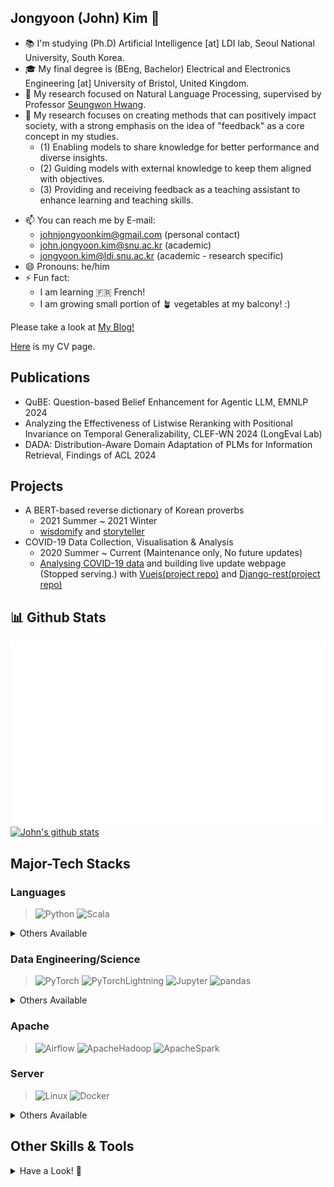 ## Jongyoon (John) Kim  👋
<!-- [![readmeplants](https://readmeplants.com/get?name=ArtemisDicoTiar&planet=eclipse&plant=blossomTree&nameTag=blackNameTag&ground=hill&background=black)](https://github.com/devxb/readmeplants) -->
- 📚 I'm studying (Ph.D) Artificial Intelligence [at] LDI lab, Seoul National University, South Korea.
- 🎓 My final degree is (BEng, Bachelor) Electrical and Electronics Engineering [at] University of Bristol, United Kingdom.
- 📝 My research focused on Natural Language Processing, supervised by Professor [Seungwon Hwang](https://seungwonh.github.io/).
- 🔭 My research focuses on creating methods that can positively impact society, with a strong emphasis on the idea of "feedback" as a core concept in my studies.
  - (1) Enabling models to share knowledge for better performance and diverse insights.
  - (2) Guiding models with external knowledge to keep them aligned with objectives.
  - (3) Providing and receiving feedback as a teaching assistant to enhance learning and teaching skills.
<!-- - 💬 Ask me about any question related to my project! :) -->
- 📫 You can reach me by E-mail: 
  - johnjongyoonkim@gmail.com (personal contact)
  - john.jongyoon.kim@snu.ac.kr (academic)
  - jongyoon.kim@ldi.snu.ac.kr (academic - research specific)
- 😄 Pronouns: he/him
- ⚡ Fun fact:
  - I am learning 🇫🇷 French!
  - I am growing small portion of 🪴 vegetables at my balcony! :)
<!-- - I haven't cut my hair for a year now! XD and now I have cut it -->

Please take a look at [My Blog!](https://artemisdicotiar.github.io/)

[Here](https://artemisdicotiar.github.io/cv.html) is my CV page.
## Publications
* QuBE: Question-based Belief Enhancement for Agentic LLM, EMNLP 2024
* Analyzing the Effectiveness of Listwise Reranking with Positional Invariance on Temporal Generalizability, CLEF-WN 2024 (LongEval Lab)
* DADA: Distribution-Aware Domain Adaptation of PLMs for Information Retrieval, Findings of ACL 2024

## Projects
* A BERT-based reverse dictionary of Korean proverbs 
  * 2021 Summer ~ 2021 Winter
  * [wisdomify](https://github.com/eubinecto/wisdomify) and [storyteller](https://github.com/ArtemisDicoTiar/storyteller)
* COVID-19 Data Collection, Visualisation & Analysis 
  * 2020 Summer ~ Current (Maintenance only, No future updates)
  * [Analysing COVID-19 data](https://github.com/ArtemisDicoTiar/MEDIC) and building live update webpage (Stopped serving.) with [Vuejs(project repo)](https://github.com/ArtemisDicoTiar/winery/tree/feature/10) and [Django-rest(project repo)](https://github.com/ArtemisDicoTiar/covid_data_blog)

## 📊 Github Stats
<!-- ![John's github stats trans overview](https://github.com/ArtemisDicoTiar/github-stats-transparent/blob/output/generated/overview.svg) -->
![John's github stats trans lang](https://github.com/ArtemisDicoTiar/github-stats-transparent/blob/output/generated/languages.svg) [![John's github stats](https://github-readme-stats.vercel.app/api?username=ArtemisDicoTiar&count_private=true&show_icons=true&theme=apprentice)](https://github.com/anuraghazra/github-readme-stats)

## Major-Tech Stacks
### Languages 
> <img alt="Python" src ="https://img.shields.io/badge/Python-3776AB.svg?&style=for-the-badge&logo=Python&logoColor=white"/> <img alt="Scala" src ="https://img.shields.io/badge/Scala-DC322F.svg?&style=for-the-badge&logo=Scala&logoColor=white"/> 
<details><summary>Others Available</summary><blockquote>
<img alt="JavaScript" src ="https://img.shields.io/badge/JavaScript-F7DF1E.svg?&style=for-the-badge&logo=JavaScript&logoColor=white"/> <img alt="Java" src ="https://img.shields.io/badge/Java-007396.svg?&style=for-the-badge&logo=Java&logoColor=white"/> <img alt="C" src ="https://img.shields.io/badge/C-A8B9CC.svg?&style=for-the-badge&logo=C&logoColor=white"/> <img alt="C++" src ="https://img.shields.io/badge/C++-00599C.svg?&style=for-the-badge&logo=C%2B%2B&logoColor=white"/> 
</blockquote></details>

### Data Engineering/Science
> <img alt="PyTorch" src ="https://img.shields.io/badge/PyTorch-EE4C2C.svg?&style=for-the-badge&logo=PyTorch&logoColor=white"/> <img alt="PyTorchLightning" src ="https://img.shields.io/badge/PyTorchLightning-792EE5.svg?&style=for-the-badge&logo=PyTorchLightning&logoColor=white"/> <img alt="Jupyter" src ="https://img.shields.io/badge/Jupyter-F37626.svg?&style=for-the-badge&logo=Jupyter&logoColor=white"/> <img alt="pandas" src ="https://img.shields.io/badge/pandas-150458.svg?&style=for-the-badge&logo=pandas&logoColor=white"/>
<details><summary>Others Available</summary><blockquote>
<img alt="Elastic" src ="https://img.shields.io/badge/Elastic-005571.svg?&style=for-the-badge&logo=Elastic&logoColor=white"/> <img alt="ElasticCloud" src ="https://img.shields.io/badge/ElasticCloud-005571.svg?&style=for-the-badge&logo=ElasticCloud&logoColor=white"/> <img alt="Elasticsearch" src ="https://img.shields.io/badge/Elasticsearch-005571.svg?&style=for-the-badge&logo=Elasticsearch&logoColor=white"/> <img alt="ElasticStack" src ="https://img.shields.io/badge/ElasticStack-005571.svg?&style=for-the-badge&logo=ElasticStack&logoColor=white"/> <img alt="GoogleColab" src ="https://img.shields.io/badge/GoogleColab-F9AB00.svg?&style=for-the-badge&logo=GoogleColab&logoColor=white"/> 
<img alt="NumPy" src ="https://img.shields.io/badge/NumPy-013243.svg?&style=for-the-badge&logo=NumPy&logoColor=white"/>  <img alt="OpenCV" src ="https://img.shields.io/badge/OpenCV-5C3EE8.svg?&style=for-the-badge&logo=OpenCV&logoColor=white"/>  <img alt="scikit-learn" src ="https://img.shields.io/badge/scikitlearn-F7931E.svg?&style=for-the-badge&logo=scikit-learn&logoColor=white"/> <img alt="SciPy" src ="https://img.shields.io/badge/SciPy-8CAAE6.svg?&style=for-the-badge&logo=SciPy&logoColor=white"/> <img alt="TensorFlow" src ="https://img.shields.io/badge/TensorFlow-FF6F00.svg?&style=for-the-badge&logo=TensorFlow&logoColor=white"/>
</blockquote></details>

### Apache
> <img alt="Airflow" src ="https://img.shields.io/badge/Airflow-017CEE.svg?&style=for-the-badge&logo=ApacheAirflow&logoColor=white"/> <img alt="ApacheHadoop" src ="https://img.shields.io/badge/Hadoop-66CCFF.svg?&style=for-the-badge&logo=ApacheHadoop&logoColor=white"/> <img alt="ApacheSpark" src ="https://img.shields.io/badge/Spark-E25A1C.svg?&style=for-the-badge&logo=ApacheSpark&logoColor=white"/> 

### Server
> <img alt="Linux" src ="https://img.shields.io/badge/Linux-FCC624.svg?&style=for-the-badge&logo=Linux&logoColor=white"/> <img alt="Docker" src ="https://img.shields.io/badge/Docker-2496ED.svg?&style=for-the-badge&logo=Docker&logoColor=white"/> 
<details><summary>Others Available</summary><blockquote>
<img alt="Debian" src ="https://img.shields.io/badge/Debian-A81D33.svg?&style=for-the-badge&logo=Debian&logoColor=white"/>  <img alt="Ansible" src ="https://img.shields.io/badge/Ansible-EE0000.svg?&style=for-the-badge&logo=Ansible&logoColor=white"/> <img alt="Jenkins" src ="https://img.shields.io/badge/Jenkins-D24939.svg?&style=for-the-badge&logo=Jenkins&logoColor=white"/> <img alt="NGINX" src ="https://img.shields.io/badge/NGINX-009639.svg?&style=for-the-badge&logo=NGINX&logoColor=white"/> <img alt="ngrok" src ="https://img.shields.io/badge/ngrok-1F1E37.svg?&style=for-the-badge&logo=ngrok&logoColor=white"/> 
</blockquote></details>


## Other Skills & Tools
<details><summary>Have a Look! 👀</summary><blockquote>

### IDEs/tools
> <img alt="IntellijIDEA" src ="https://img.shields.io/badge/IntellijIDEA-000000.svg?&style=for-the-badge&logo=IntellijIDEA&logoColor=white"/> <img alt="PyCharm" src ="https://img.shields.io/badge/PyCharm-000000.svg?&style=for-the-badge&logo=PyCharm&logoColor=white"/> <img alt="iTerm2" src ="https://img.shields.io/badge/iTerm2-000000.svg?&style=for-the-badge&logo=iTerm2&logoColor=white"/>
<details><summary>Others Available</summary><blockquote>
<img alt="DataGrip" src ="https://img.shields.io/badge/DataGrip-000000.svg?&style=for-the-badge&logo=DataGrip&logoColor=white"/> <img alt="Git" src ="https://img.shields.io/badge/Git-F05032.svg?&style=for-the-badge&logo=Git&logoColor=white"/> <img alt="GitLFS" src ="https://img.shields.io/badge/GitLFS-F64935.svg?&style=for-the-badge&logo=GitLFS&logoColor=white"/> <img alt="GitHub" src ="https://img.shields.io/badge/GitHub-181717.svg?&style=for-the-badge&logo=GitHub&logoColor=white"/> <img alt="GNUBash" src ="https://img.shields.io/badge/GNUBash-4EAA25.svg?&style=for-the-badge&logo=GNUBash&logoColor=white"/>   <img alt="Postman" src ="https://img.shields.io/badge/Postman-FF6C37.svg?&style=for-the-badge&logo=Postman&logoColor=white"/>  <img alt="VisualStudioCode" src ="https://img.shields.io/badge/VisualStudioCode-007ACC.svg?&style=for-the-badge&logo=VisualStudioCode&logoColor=white"/>
</blockquote></details>


### Web > Front
> <img alt="Vue.js" src ="https://img.shields.io/badge/Vue.js-4FC08D.svg?&style=for-the-badge&logo=Vue.js&logoColor=white"/> <img alt="React" src ="https://img.shields.io/badge/React-61DAFB.svg?&style=for-the-badge&logo=React&logoColor=white"/> 
<details><summary>Others Available</summary><blockquote>
<img alt="CSS3" src ="https://img.shields.io/badge/CSS3-1572B6.svg?&style=for-the-badge&logo=CSS3&logoColor=white"/> <img alt="D3" src ="https://img.shields.io/badge/D3.js-F9A03C.svg?&style=for-the-badge&logo=D3.js&logoColor=white"/> <img alt="Expo" src ="https://img.shields.io/badge/Expo-000020.svg?&style=for-the-badge&logo=Expo&logoColor=white"/> <img alt="HTML5" src ="https://img.shields.io/badge/HTML5-E34F26.svg?&style=for-the-badge&logo=HTML5&logoColor=white"/>  <img alt="Vuetify" src ="https://img.shields.io/badge/Vuetify-1867C0.svg?&style=for-the-badge&logo=Vuetify&logoColor=white"/> 
</blockquote></details>

### Web > Back
> <img alt="Django" src ="https://img.shields.io/badge/Django-092E20.svg?&style=for-the-badge&logo=Django&logoColor=white"/> <img alt="Flask" src ="https://img.shields.io/badge/Flask-000000.svg?&style=for-the-badge&logo=Flask&logoColor=white"/> <img alt="MariaDB" src ="https://img.shields.io/badge/MariaDB-003545.svg?&style=for-the-badge&logo=MariaDB&logoColor=white"/> <img alt="MySQL" src ="https://img.shields.io/badge/MySQL-4479A1.svg?&style=for-the-badge&logo=MySQL&logoColor=white"/> <img alt="Spring" src ="https://img.shields.io/badge/Spring-6DB33F.svg?&style=for-the-badge&logo=Spring&logoColor=white"/> 

### Web > Design
<img alt="Figma" src ="https://img.shields.io/badge/Figma-F24E1E.svg?&style=for-the-badge&logo=Figma&logoColor=white"/> <img alt="FontAwesome" src ="https://img.shields.io/badge/FontAwesome-339AF0.svg?&style=for-the-badge&logo=FontAwesome&logoColor=white"/> 

### Cloud Platforms
<img alt="GoogleCloud" src ="https://img.shields.io/badge/GoogleCloud-4285F4.svg?&style=for-the-badge&logo=GoogleCloud&logoColor=white"/>

### Hardware
<img alt="Arduino" src ="https://img.shields.io/badge/Arduino-00979D.svg?&style=for-the-badge&logo=Arduino&logoColor=white"/>
</blockquote></details>






